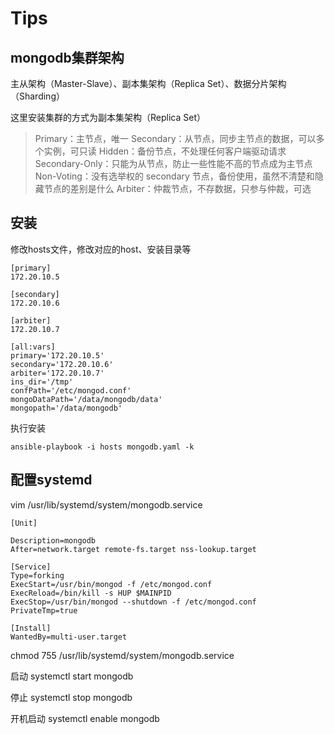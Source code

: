 # Tips

## mongodb集群架构

主从架构（Master-Slave）、副本集架构（Replica Set）、数据分片架构（Sharding）

这里安装集群的方式为副本集架构（Replica Set）

> Primary：主节点，唯一
> Secondary：从节点，同步主节点的数据，可以多个实例，可只读
> Hidden：备份节点，不处理任何客户端驱动请求
> Secondary-Only：只能为从节点，防止一些性能不高的节点成为主节点
> Non-Voting：没有选举权的 secondary 节点，备份使用，虽然不清楚和隐藏节点的差别是什么
> Arbiter：仲裁节点，不存数据，只参与仲裁，可选



## 安装

修改hosts文件，修改对应的host、安装目录等

```
[primary]
172.20.10.5

[secondary]
172.20.10.6

[arbiter]
172.20.10.7

[all:vars]
primary='172.20.10.5'
secondary='172.20.10.6'
arbiter='172.20.10.7'
ins_dir='/tmp'
confPath='/etc/mongod.conf'
mongoDataPath='/data/mongodb/data'
mongopath='/data/mongodb'
```

执行安装
```
ansible-playbook -i hosts mongodb.yaml -k
```

## 配置systemd
vim /usr/lib/systemd/system/mongodb.service 
```
[Unit]
 
Description=mongodb 
After=network.target remote-fs.target nss-lookup.target
 
[Service]
Type=forking
ExecStart=/usr/bin/mongod -f /etc/mongod.conf
ExecReload=/bin/kill -s HUP $MAINPID
ExecStop=/usr/bin/mongod --shutdown -f /etc/mongod.conf
PrivateTmp=true
  
[Install]
WantedBy=multi-user.target
```
chmod 755 /usr/lib/systemd/system/mongodb.service

启动
systemctl start mongodb

停止
systemctl stop mongodb

开机启动
systemctl enable mongodb

